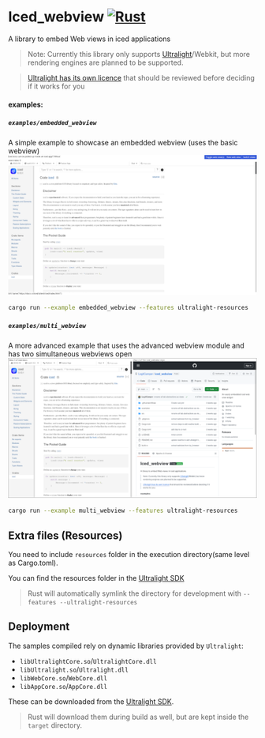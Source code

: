 # Iced_webview [![Rust](https://github.com/LegitCamper/iced_webview/actions/workflows/rust.yml/badge.svg)](https://github.com/LegitCamper/iced_webview/actions/workflows/rust.yml)

A library to embed Web views in iced applications

> Note: Currently this library only supports [Ultralight]/Webkit, but more rendering engines are planned to be supported.

> [Ultralight has its own licence](https://ultralig.ht/pricing/) that should be reviewed before deciding if it works for you

#### examples:

##### `examples/embedded_webview`
A simple example to showcase an embedded webview (uses the basic webview)
![image](https://raw.githubusercontent.com/LegitCamper/iced_webview/refs/heads/main/assets/embedded_webview.png)
```sh
cargo run --example embedded_webview --features ultralight-resources
```

##### `examples/multi_webview`
A more advanced example that uses the advanced webview module and has two simultaneous webviews open
![image](https://raw.githubusercontent.com/LegitCamper/iced_webview/refs/heads/main/assets/multi_view.png)
```sh
cargo run --example multi_webview --features ultralight-resources
```

## Extra files (Resources)

You need to include `resources` folder in the execution directory(same level as Cargo.toml).

You can find the resources folder in the [Ultralight SDK]

> Rust will automatically symlink the directory for development with `--features --ultralight-resources`

## Deployment

The samples compiled rely on dynamic libraries provided by `Ultralight`:
- `libUltralightCore.so`/`UltralightCore.dll`
- `libUltralight.so`/`Ultralight.dll`
- `libWebCore.so`/`WebCore.dll`
- `libAppCore.so`/`AppCore.dll`

These can be downloaded from the [Ultralight SDK].

> Rust will download them during build as well, but are kept inside the `target` directory.

[Ultralight]: https://ultralig.ht
[Ultralight SDK]: https://ultralig.ht/download/
